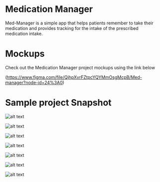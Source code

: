 # Medication Manager

Med-Manager is a simple app that helps patients remember  to take their medication and provides tracking for the intake of the prescribed medication intake.


# Mockups

Check out the Medication Manager project mockups using the link below

(https://www.figma.com/file/QjhpXvrFZtpcYQYMmOsgMcpB/Med-manager?node-id=24%3A0)


# Sample project Snapshot

![alt text](https://github.com/corneliouzbett/MedicationManager/blob/master/Screenshot_20180418-200133%5B1%5D.png)

![alt text](https://github.com/corneliouzbett/MedicationManager/blob/master/Screenshot_20180418-200155%5B1%5D.png)

![alt text](https://github.com/corneliouzbett/MedicationManager/blob/master/Screenshot_20180418-200219%5B1%5D.png)

![alt text](https://github.com/corneliouzbett/MedicationManager/blob/master/Screenshot_20180418-200229%5B1%5D.png)

![alt text](https://github.com/corneliouzbett/MedicationManager/blob/master/Screenshot_20180418-200238%5B1%5D.png)

![alt text](https://github.com/corneliouzbett/MedicationManager/blob/master/Screenshot_20180418-200246%5B1%5D.png)

![alt text](https://github.com/corneliouzbett/MedicationManager/blob/master/Screenshot_20180418-200301%5B1%5D.png)
